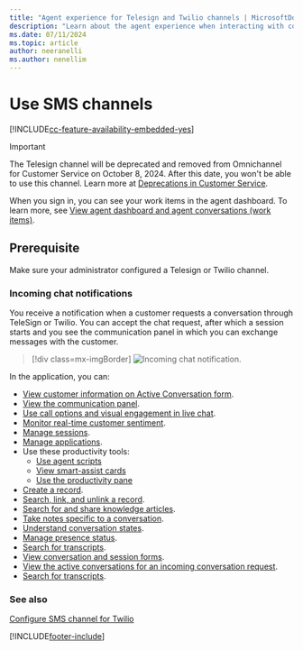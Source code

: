 ```yaml
---
title: "Agent experience for Telesign and Twilio channels | MicrosoftDocs"
description: "Learn about the agent experience when interacting with conversations that originate from the TeleSign and Twilio SMS channels."
ms.date: 07/11/2024
ms.topic: article
author: neeranelli
ms.author: nenellim
---
```


# Use SMS channels

[!INCLUDE[cc-feature-availability-embedded-yes](../../includes/cc-feature-availability-embedded-yes.md)]

> [!Important]
> The Telesign channel will be deprecated and removed from Omnichannel for Customer Service on October 8, 2024. After this date, you won't be able to use this channel. Learn more at [Deprecations in Customer Service](../implement/deprecations-customer-service.md).

When you sign in, you can see your work items in the agent dashboard. To learn more, see [View agent dashboard and agent conversations (work items)](oc-agent-dashboard.md).

## Prerequisite

Make sure your administrator configured a Telesign or Twilio channel.

### Incoming chat notifications

You receive a notification when a customer requests a conversation through TeleSign or Twilio. You can accept the chat request, after which a session starts and you see the communication panel in which you can exchange messages with the customer.

> [!div class=mx-imgBorder]
> ![Incoming chat notification.](../media/sms-notification-request.png "Incoming SMS notification")

In the application, you can:

- [View customer information on Active Conversation form](oc-customer-summary.md).
- [View the communication panel](oc-conversation-control.md).
- [Use call options and visual engagement in live chat](call-options-visual-engagement.md).
- [Monitor real-time customer sentiment](oc-monitor-real-time-customer-sentiment-sessions.md).
- [Manage sessions](oc-manage-sessions.md).
- [Manage applications](oc-manage-applications.md).
- Use these productivity tools:
  - [Use agent scripts](oc-agent-scripts.md)
  - [View smart-assist cards](oc-smart-assist.md)
  - [Use the productivity pane](../oc-productivity-pane.md)
- [Create a record](oc-create-record.md).
- [Search, link, and unlink a record](oc-search-link-unlink-record.md).
- [Search for and share knowledge articles](../oc-search-knowledge-articles.md).
- [Take notes specific to a conversation](oc-take-notes.md).
- [Understand conversation states](oc-conversation-state.md).
- [Manage presence status](oc-manage-presence-status.md).
- [Search for transcripts](oc-search-transcipts.md).
- [View conversation and session forms](oc-view-activity-types.md).
- [View the active conversations for an incoming conversation request](oc-view-customer-summary-incoming-conversation-request.md).
- [Search for transcripts](oc-search-transcipts.md).

### See also

[Configure SMS channel for Twilio](../administer/Configure-sms-channel-twilio.md)


[!INCLUDE[footer-include](../../includes/footer-banner.md)]
